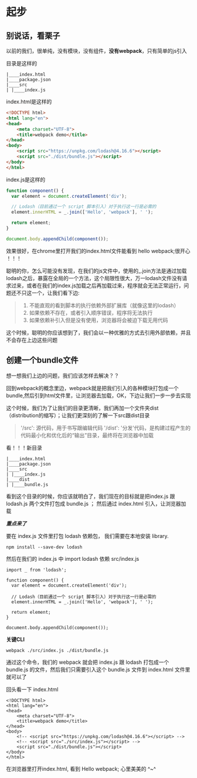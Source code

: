 # 起步
## 别说话，看栗子

以前的我们，很单纯，没有模块，没有组件，**没有webpack**，只有简单的js引入

目录是这样的

```
|____index.html
|____package.json
|____src
| |____index.js
```
index.html是这样的

```html
<!DOCTYPE html>
<html lang="en">
<head>
    <meta charset="UTF-8">
    <title>webpack demo</title>
</head>
<body>
    <script src="https://unpkg.com/lodash@4.16.6"></script>
    <script src="./dist/bundle.js"></script>
</body>
</html>
```
index.js是这样的

``` javascript
function component() {
  var element = document.createElement('div');

  // Lodash（目前通过一个 script 脚本引入）对于执行这一行是必需的
  element.innerHTML = _.join(['Hello', 'webpack'], ' ');

  return element;
}

document.body.appendChild(component());
```

效果很好，在chrome里打开我们的index.html文件能看到 hello webpack;很开心 ！！！

聪明的你，怎么可能没有发现，在我们的js文件中，使用的_.join方法是通过加载lodash之后，暴露在全局的一个方法，这个局限性很大，万一lodash文件没有请求过来，或者在我们的index.js加载之后再加载过来，程序就会无法正常运行，问题还不只这一个，让我们看下边:

> 1. 不能直观的看到脚本的执行依赖外部扩展库（就像这里的lodash）
> 2. 如果依赖不存在，或者引入顺序错误，程序将无法执行
> 3. 如果依赖补引入但是没有使用，浏览器将会被迫下载无用代码

这个时候，聪明的你应该想到了，我们会以一种优雅的方式去引用外部依赖，并且不会存在上边这些问题

## 创建一个bundle文件

想一想我们上边的问题，我们应该怎样去解决？？

回到webpack的概念里边，webpack就是把我们引入的各种模块打包成一个bundle,然后引到html文件里，让浏览器去加载，OK，下边让我们一步一步去实现

这个时候，我们为了让我们的目录更清晰，我们再加一个文件夹dist（distribution的缩写）；让我们更深刻的了解一下src跟dist目录

> '/src': 源代码，用于书写跟编辑代码
> '/dist': '分发'代码，是构建过程产生的代码最小化和优化后的“输出”目录，最终将在浏览器中加载

看！！！新目录

```
|____index.html
|____package.json
|____src
| |____index.js
|____dist
| |____bundle.js
```
看到这个目录的时候，你应该就明白了，我们现在的目标就是把index.js 跟 lodash.js 两个文件打包成 bundle.js ； 然后通过 index.html 引入，让浏览器加载

***重点来了***

要在 index.js 文件里打包 lodash 依赖包， 我们需要在本地安装 library.

```
npm install --save-dev lodash
```
然后在我们的 index.js 中 import lodash 依赖
src/index.js

```
import _ from 'lodash';

function component() {
  var element = document.createElement('div');

  // Lodash（目前通过一个 script 脚本引入）对于执行这一行是必需的
  element.innerHTML = _.join(['Hello', 'webpack'], ' ');

  return element;
}

document.body.appendChild(component());
```
**关键CLI**

```
webpack ./src/index.js ./dist/bundle.js
```
通过这个命令，我们的 webpack 就会把 index.js 跟 lodash 打包成一个 bundle.js 的文件，然后我们只需要引入这个 bundle.js 文件到 index.html 文件里就可以了

回头看一下 index.html

```
<!DOCTYPE html>
<html lang="en">
<head>
    <meta charset="UTF-8">
    <title>webpack demo</title>
</head>
<body>
    <!-- <script src="https://unpkg.com/lodash@4.16.6"></script> -->
    <!-- <script src="./src/index.js"></script> -->
    <script src="./dist/bundle.js"></script>
</body>
</html>
```
在浏览器里打开index.html, 看到 Hello webpack;  心里美美的 ^~^



